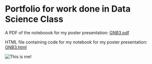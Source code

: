 # Portfolio for work done in Data Science Class
A PDF of the noteboook for my poster presentation: [GNB3.pdf](https://github.com/graceflitsch/graceflitsch.github.io/blob/main/GNB3.pdf)


HTML file containing code for my notebook for my poster presentation: [GNB3.html](https://github.com/graceflitsch/graceflitsch.github.io/blob/main/GNB3.html)


![This is me!](https://github.com/graceflitsch/graceflitsch.github.io/blob/main/grace.heic?raw=true "This is me!")
